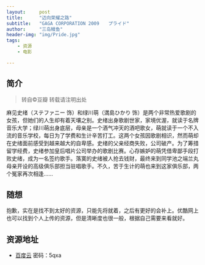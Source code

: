 ```yaml
---
layout:     post
title:      "迈向荣耀之路"
subtitle:   "GAGA CORPORATION 2009　　プライド"
author:     "三岛鳗鱼"
header-img: "img/Pride.jpg"
tags:
    - 资源
    - 电影

---
```


## 简介
>转自©豆瓣 转载请注明出处

麻见史绪（ステファニー 饰）和绿川萌（満島ひかり 饰）是两个非常热爱歌剧的女孩，但她们的人生却有着天壤之别。史绪出身歌剧世家，家境优渥，就读于名牌音乐大学；绿川萌出身底层，母亲是一个酒气冲天的酒吧歌女，萌就读于一个不入流的音乐学校，每日为了学费和生计辛苦打工。这两个女孩因歌剧相识，然而萌却在史绪面前感受到越来越大的自卑感。史绪的父亲经商失败，公司破产。为了筹措留学经费，史绪参加皇后唱片公司举办的歌剧比赛。心存嫉妒的萌凭借卑鄙手段打败史绪，成为一名签约歌手。落寞的史绪被人抢去钱财，最终来到同学池之端兰丸母亲开设的高级俱乐部担当驻唱歌手。不久，苦于生计的萌也来到这家俱乐部，两个冤家再次相逢……

## 随想

抱歉，实在是找不到太好的资源，只能先将就着，之后有更好的会补上。优酷网上也可以找到个人上传的资源，但是清晰度也很一般，根据自己需要来看就好。

## 资源地址

* [百度云](https://pan.baidu.com/s/1smhekMT) 密码：5qxa